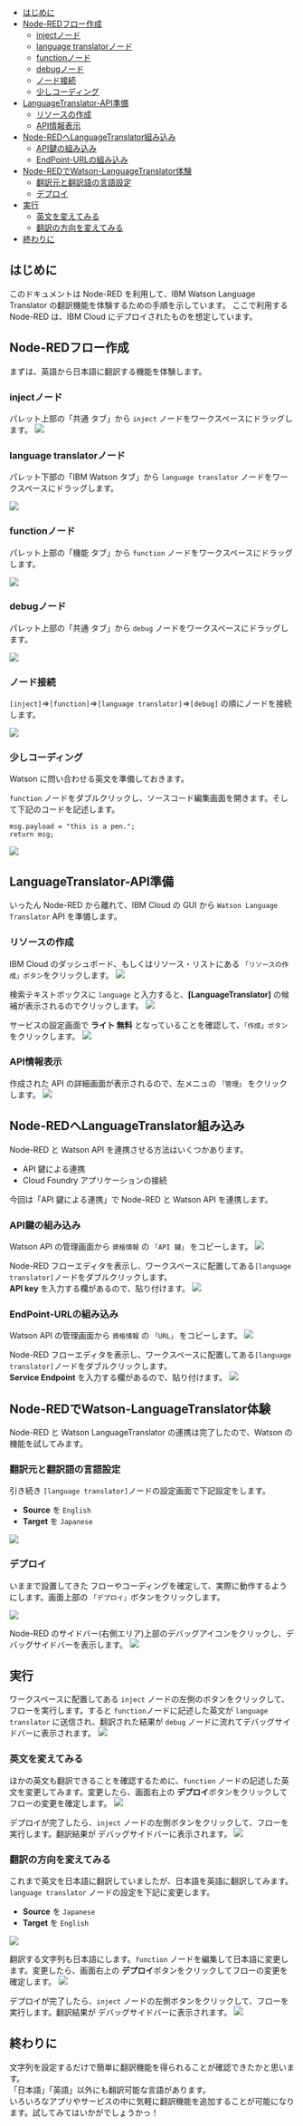 <!-- Table of Contents -->
- [はじめに](#はじめに)
- [Node-REDフロー作成](#Node-REDフロー作成)
    - [injectノード](#injectノード)
    - [language translatorノード](#language-translatorノード)
    - [functionノード](#functionノード)
    - [debugノード](#debugノード)
    - [ノード接続](#ノード接続)
    - [少しコーディング](#少しコーディング)
- [LanguageTranslator-API準備](#LanguageTranslator-API準備)
    - [リソースの作成](#リソースの作成)    
    - [API情報表示](#API情報表示)
- [Node-REDへLanguageTranslator組み込み](#Node-REDへLanguageTranslator組み込み)
    - [API鍵の組み込み](#API鍵の組み込み)
    - [EndPoint-URLの組み込み](#EndPoint-URLの組み込み)
- [Node-REDでWatson-LanguageTranslator体験](#Node-REDでWatson-LanguageTranslator体験)
    - [翻訳元と翻訳語の言語設定](#翻訳元と翻訳語の言語設定)
    - [デプロイ](#デプロイ)
- [実行](#実行)
    - [英文を変えてみる](#英文を変えてみる)
    - [翻訳の方向を変えてみる](#翻訳の方向を変えてみる)
- [終わりに](#終わりに)

<!-- Table of Contents -->


## はじめに

このドキュメントは Node-RED を利用して、IBM Watson Language Translator の翻訳機能を体験するための手順を示しています。
ここで利用する Node-RED は、IBM Cloud にデプロイされたものを想定しています。


## Node-REDフロー作成

まずは、英語から日本語に翻訳する機能を体験します。

### injectノード
パレット上部の「共通 タブ」から `inject` ノードをワークスペースにドラッグします。
![](./img/010.png)

### language translatorノード
パレット下部の「IBM Watson タブ」から `language translator` ノードをワークスペースにドラッグします。

![](./img/020.png)

### functionノード
パレット上部の「機能 タブ」から `function` ノードをワークスペースにドラッグします。

![](./img/030.png)

### debugノード
パレット上部の「共通 タブ」から `debug` ノードをワークスペースにドラッグします。

![](./img/040.png)

### ノード接続
`[inject]`⇒`[function]`⇒`[language translator]`⇒`[debug]` の順にノードを接続します。

![](./img/050.png)

### 少しコーディング
Watson に問い合わせる英文を準備しておきます。

`function` ノードをダブルクリックし、ソースコード編集画面を開きます。そして下記のコードを記述します。

```
msg.payload = "this is a pen.";
return msg;
```
![](./img/060.png)


## LanguageTranslator-API準備
いったん Node-RED から離れて、IBM Cloud の GUI から `Watson Language Translator` API を準備します。

### リソースの作成
IBM Cloud のダッシュボード、もしくはリソース・リストにある `「リソースの作成」ボタン`をクリックします。
![](./img/100.png)

検索テキストボックスに `language` と入力すると、**[LanguageTranslator]** の候補が表示されるのでクリックします。
![](./img/110.png)

サービスの設定画面で **ライト 無料** となっていることを確認して、`「作成」ボタン`をクリックします。
![](./img/120.png)

### API情報表示
作成された API の詳細画面が表示されるので、左メニュの `「管理」` をクリックします。
![](./img/130.png)



## Node-REDへLanguageTranslator組み込み
Node-RED と Watson API を連携させる方法はいくつかあります。

- API 鍵による連携
- Cloud Foundry アプリケーションの接続

今回は「API 鍵による連携」で Node-RED と Watson API を連携します。

### API鍵の組み込み
Watson API の管理画面から `資格情報` の `「API 鍵」` をコピーします。
![](./img/140.png)

Node-RED フローエディタを表示し、ワークスペースに配置してある`[language translator]`ノードをダブルクリックします。   
**API key** を入力する欄があるので、貼り付けます。
![](./img/160.png)

### EndPoint-URLの組み込み
Watson API の管理画面から `資格情報` の `「URL」` をコピーします。
![](./img/170.png)

Node-RED フローエディタを表示し、ワークスペースに配置してある`[language translator]`ノードをダブルクリックします。  
**Service Endpoint** を入力する欄があるので、貼り付けます。
![](./img/180.png)

## Node-REDでWatson-LanguageTranslator体験
Node-RED と Watson LanguageTranslator の連携は完了したので、Watson の機能を試してみます。

### 翻訳元と翻訳語の言語設定
引き続き `[language translator]`ノードの設定画面で下記設定をします。

- **Source** を `English`
- **Target** を `Japanese` 


![](./img/190.png)

### デプロイ
いままで設置してきた フローやコーディングを確定して、実際に動作するようにします。画面上部の `「デプロイ」`ボタンをクリックします。

![](./img/200.png)

Node-RED のサイドバー(右側エリア)上部のデバッグアイコンをクリックし、デバッグサイドバーを表示します。
![](./img/210.png)

## 実行
ワークスペースに配置してある `inject` ノードの左側のボタンをクリックして、フローを実行します。すると `function`ノードに記述した英文が `language translator` に送信され、翻訳された結果が `debug` ノードに流れてデバッグサイドバーに表示されます。
![](./img/220.png)

### 英文を変えてみる
ほかの英文も翻訳できることを確認するために、`function` ノードの記述した英文を変更してみます。変更したら、画面右上の **デプロイ**ボタンをクリックしてフローの変更を確定します。
![](./img/230.png)

デプロイが完了したら、`inject` ノードの左側ボタンをクリックして、フローを実行します。翻訳結果が デバッグサイドバーに表示されます。
![](./img/240.png)

### 翻訳の方向を変えてみる
これまで英文を日本語に翻訳していましたが、日本語を英語に翻訳してみます。 `language translator` ノードの設定を下記に変更します。

- **Source** を `Japanese`
- **Target** を `English` 

![](./img/250.png)

翻訳する文字列も日本語にします。`function` ノードを編集して日本語に変更します。変更したら、画面右上の **デプロイ**ボタンをクリックしてフローの変更を確定します。
![](./img/260.png)

デプロイが完了したら、`inject` ノードの左側ボタンをクリックして、フローを実行します。翻訳結果が デバッグサイドバーに表示されます。
![](./img/270.png)

## 終わりに
文字列を設定するだけで簡単に翻訳機能を得られることが確認できたかと思います。  
「日本語」「英語」以外にも翻訳可能な言語があります。  
いろいろなアプリやサービスの中に気軽に翻訳機能を追加することが可能になります。試してみてはいかがでしょうかっ！